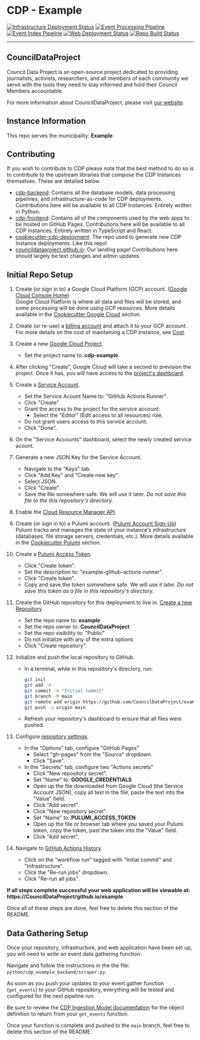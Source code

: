 # CDP - Example

[![Infrastructure Deployment Status](https://github.com/CouncilDataProject/example/workflows/Infrastructure/badge.svg)](https://github.com/CouncilDataProject/example/actions?query=workflow%3A%22Infrastructure%22)
[![Event Processing Pipeline](https://github.com/CouncilDataProject/example/workflows/Event%20Processing/badge.svg)](https://github.com/CouncilDataProject/example/actions?query=workflow%3A%22Event+Processing%22)
[![Event Index Pipeline](https://github.com/CouncilDataProject/example/workflows/Event%20Index/badge.svg)](https://github.com/CouncilDataProject/example/actions?query=workflow%3A%22Event+Index%22)
[![Web Deployment Status](https://github.com/CouncilDataProject/example/workflows/Web%20App/badge.svg)](https://CouncilDataProject/github.io/example)
[![Repo Build Status](https://github.com/CouncilDataProject/example/workflows/Build%20Main/badge.svg)](https://github.com/CouncilDataProject/example/actions?query=workflow%3A%22Build+Main%22)

---

## CouncilDataProject

Council Data Project is an open-source project dedicated to providing journalists,
activists, researchers, and all members of each community we serve with the tools they
need to stay informed and hold their Council Members accountable.

For more information about CouncilDataProject, please visit
[our website](https://councildataproject.github.io/).

## Instance Information

This repo serves the municipality: **Example**

## Contributing

If you wish to contribute to CDP please note that the best method to do so is to
contribute to the upstream libraries that compose the CDP Instances themselves.
These are detailed below.

-   [cdp-backend](https://github.com/CouncilDataProject/cdp-backend): Contains
    all the database models, data processing pipelines, and infrastructure-as-code for CDP
    deployments. Contributions here will be available to all CDP Instances. Entirely
    written in Python.
-   [cdp-frontend](https://github.com/CouncilDataProject/cdp-frontend): Contains all of
    the components used by the web apps to be hosted on GitHub Pages. Contributions here
    will be available to all CDP Instances. Entirely written in
    TypeScript and React.
-   [cookiecutter-cdp-deployment](https://github.com/CouncilDataProject/cookiecutter-cdp-deployment):
    The repo used to generate new CDP Instance deployments. Like this repo!
-   [councildataproject.github.io](https://github.com/CouncilDataProject/councildataproject.github.io):
    Our landing page! Contributions here should largely be text changes and admin updates.

## Initial Repo Setup

1.  Create (or sign in to) a Google Cloud Platform (GCP) account.
    ([Google Cloud Console Home](https://console.cloud.google.com/))<br>
    Google Cloud Platform is where all data and files will be stored, and some
    processing will be done using GCP resources.
    More details available in the
    [Cookiecutter Google Cloud](https://github.com/CouncilDataProject/cookiecutter-cdp-deployment#google-cloud)
    section.
2.  Create (or re-use) a [billing account](https://console.cloud.google.com/billing)
    and attach it to your GCP account.<br>
    For more details on the cost of maintaining a CDP Instance, see [Cost](#cost).
3.  Create a new [Google Cloud Project](https://console.cloud.google.com/projectcreate).
    -   Set the project name to: **cdp-example**.
4.  After clicking "Create", Google Cloud will take a second to prevision the project.
    Once it has, you will have access to the
    [project's dashboard](https://console.cloud.google.com/home/dashboard?project=cdp-example).
5.  Create a [Service Account](https://console.cloud.google.com/iam-admin/serviceaccounts/create?project=cdp-example).
    -   Set the Service Acount Name to: "GitHub Actions Runner".
    -   Click "Create".
    -   Grant the access to the project for the service account:
        -   Select the "Editor" (Edit access to all resources) role.
    -   Do not grant users access to this service account.
    -   Click "Done".
6.  On the "Service Accounts" dashboard, select the newly created service acount.
7.  Generate a new JSON Key for the Service Account.
    -   Navigate to the "Keys" tab.
    -   Click "Add Key" and "Create new key".
    -   Select JSON.
    -   Click "Create".
    -   Save the file somewhere safe. We will use it later.
        _Do not save this file to the this repository's directory._
8.  Enable the [Cloud Resource Manager API](https://console.cloud.google.com/apis/library/cloudresourcemanager.googleapis.com?project=cdp-example).
9.  Create (or sign in to) a Pulumi account.
    ([Pulumi Account Sign-Up](https://app.pulumi.com/signup))<br>
    Pulumi tracks and manages the state of your instance's infrastructure
    (databases, file storage servers, credentials, etc.).
    More details available in the
    [Cookiecutter Pulumi](https://github.com/CouncilDataProject/cookiecutter-cdp-deployment#pulumi)
    section.
10. Create a [Pulumi Access Token](https://app.pulumi.com/account/tokens).<br>
    -   Click "Create token".
    -   Set the description to: "example-github-actions-runner".
    -   Click "Create token".
    -   Copy and save the token somewhere safe. We will use it later.
        _Do not save this token as a file in this repository's directory._
11. Create the GitHub repository for this deployment to live in.
    [Create a new Repository](https://github.com/new)
    -   Set the repo name to: **example**
    -   Set the repo owner to: **CouncilDataProject**
    -   Set the repo visibility to: "Public"
    -   Do not initialize with any of the extra options
    -   Click "Create repository".
12. Initialize and push the local repository to GitHub.
    -   In a terminal, while in this repository's directory, run:
        ```bash
        git init
        git add -A
        git commit -m "Initial commit"
        git branch -M main
        git remote add origin https://github.com/CouncilDataProject/example.git
        git push -u origin main
        ```
    -   Refresh your repository's dashboard to ensure that all files were pushed.
13. Configure [repository settings](https://github.com/CouncilDataProject/example/settings).
    -   In the "Options" tab, configure "GitHub Pages"
        -   Select "gh-pages" from the "Source" dropdown.
        -   Click "Save".
    -   In the "Secrets" tab, configure two "Actions secrets"
        -   Click "New repository secret".
        -   Set "Name" to: **GOOGLE_CREDENTIALS**
        -   Open up the file downloaded from Google Cloud (the Service Account JSON),
            copy all text in the file, paste the text into the "Value" field.
        -   Click "Add secret".
        -   Click "New repository secret".
        -   Set "Name" to: **PULUMI_ACCESS_TOKEN**
        -   Open up the file or browser tab where you saved your Pulumi token,
            copy the token, past the token into the "Value" field.
        -   Click "Add secret".
14. Navigate to [GitHub Actions History](https://github.com/CouncilDataProject/example/actions).

    -   Click on the "workflow run" tagged with "Initial commit" and "Infrastructure".
    -   Click the "Re-run jobs" dropdown.
    -   Click "Re-run all jobs".

**If all steps complete successful your web application will be viewable at:
https://CouncilDataProject/github.io/example**

Once all of these steps are done, feel free to delete this section of the README.

## Data Gathering Setup

Once your repository, infrastructure, and web application have been set up,
you will need to write an event data gathering function.

Navigate and follow the instructions in the the file:
`python/cdp_example_backend/scraper.py`.

As soon as you push your updates to your event gather function (`get_events`)
to your GitHub repository, everything will be tested and configured for the
next pipeline run.

Be sure to review the
[CDP Ingestion Model documentation](https://councildataproject.github.io/cdp-backend/ingestion_models.html)
for the object definition to return from your `get_events` function.

Once your function is complete and pushed to the `main` branch,
feel free to delete this section of the README.
